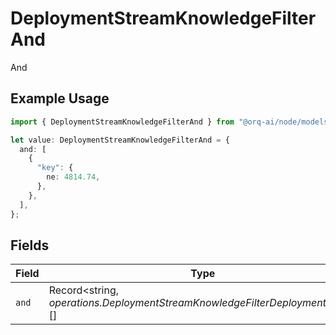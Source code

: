 # DeploymentStreamKnowledgeFilterAnd

And

## Example Usage

```typescript
import { DeploymentStreamKnowledgeFilterAnd } from "@orq-ai/node/models/operations";

let value: DeploymentStreamKnowledgeFilterAnd = {
  and: [
    {
      "key": {
        ne: 4814.74,
      },
    },
  ],
};
```

## Fields

| Field                                                                        | Type                                                                         | Required                                                                     | Description                                                                  |
| ---------------------------------------------------------------------------- | ---------------------------------------------------------------------------- | ---------------------------------------------------------------------------- | ---------------------------------------------------------------------------- |
| `and`                                                                        | Record<string, *operations.DeploymentStreamKnowledgeFilterDeploymentsAnd*>[] | :heavy_check_mark:                                                           | N/A                                                                          |